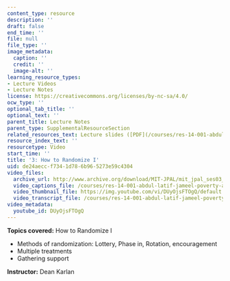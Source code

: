 ```yaml
---
content_type: resource
description: ''
draft: false
end_time: ''
file: null
file_type: ''
image_metadata:
  caption: ''
  credit: ''
  image-alt: ''
learning_resource_types:
- Lecture Videos
- Lecture Notes
license: https://creativecommons.org/licenses/by-nc-sa/4.0/
ocw_type: ''
optional_tab_title: ''
optional_text: ''
parent_title: Lecture Notes
parent_type: SupplementalResourceSection
related_resources_text: Lecture slides ([PDF](/courses/res-14-001-abdul-latif-jameel-poverty-action-lab-executive-training-evaluating-social-programs-2009-spring-2009/resources/lecture3))
resource_index_text: ''
resourcetype: Video
start_time: ''
title: '3: How to Randomize I'
uid: de24aecc-f734-1d78-6b96-5273e59c4304
video_files:
  archive_url: http://www.archive.org/download/MIT-JPAL/mit_jpal_ses03_en_300k.mp4
  video_captions_file: /courses/res-14-001-abdul-latif-jameel-poverty-action-lab-executive-training-evaluating-social-programs-2009-spring-2009/ae733cc28e515d1881cf94831600d0c8_DUyOjsFTOgQ.vtt
  video_thumbnail_file: https://img.youtube.com/vi/DUyOjsFTOgQ/default.jpg
  video_transcript_file: /courses/res-14-001-abdul-latif-jameel-poverty-action-lab-executive-training-evaluating-social-programs-2009-spring-2009/dfdab3d43c2760647eb438bc7b86754b_DUyOjsFTOgQ.pdf
video_metadata:
  youtube_id: DUyOjsFTOgQ
---
```


**Topics covered:** How to Randomize I

*   Methods of randomization: Lottery, Phase in, Rotation, encouragement
*   Multiple treatments
*   Gathering support

**Instructor:** Dean Karlan

